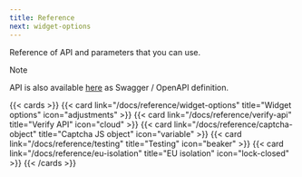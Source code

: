 ```yaml
---
title: Reference
next: widget-options
---
```


Reference of API and parameters that you can use.

> [!NOTE]
> API is also available [here](https://petstore.swagger.io/?url=https://raw.githubusercontent.com/PrivateCaptcha/PrivateCaptcha/refs/heads/main/docs/openapi.yaml) as Swagger / OpenAPI definition.

<!--more-->

{{< cards >}}
  {{< card link="/docs/reference/widget-options" title="Widget options" icon="adjustments" >}}
  {{< card link="/docs/reference/verify-api" title="Verify API" icon="cloud" >}}
  {{< card link="/docs/reference/captcha-object" title="Captcha JS object" icon="variable" >}}
  {{< card link="/docs/reference/testing" title="Testing" icon="beaker" >}}
  {{< card link="/docs/reference/eu-isolation" title="EU isolation" icon="lock-closed" >}}
{{< /cards >}}